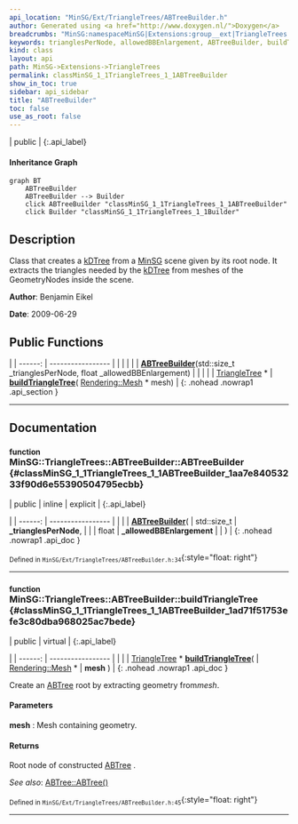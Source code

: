```yaml
---
api_location: "MinSG/Ext/TriangleTrees/ABTreeBuilder.h"
author: Generated using <a href="http://www.doxygen.nl/">Doxygen</a>
breadcrumbs: "MinSG:namespaceMinSG|Extensions:group__ext|TriangleTrees:namespaceMinSG_1_1TriangleTrees"
keywords: trianglesPerNode, allowedBBEnlargement, ABTreeBuilder, buildTriangleTree
kind: class
layout: api
path: MinSG->Extensions->TriangleTrees
permalink: classMinSG_1_1TriangleTrees_1_1ABTreeBuilder
show_in_toc: true
sidebar: api_sidebar
title: "ABTreeBuilder"
toc: false
use_as_root: false
---
```


| public |
{:.api_label}

#### Inheritance Graph

```mermaid
graph BT
	ABTreeBuilder
	ABTreeBuilder --> Builder
	click ABTreeBuilder "classMinSG_1_1TriangleTrees_1_1ABTreeBuilder"
	click Builder "classMinSG_1_1TriangleTrees_1_1Builder"
```

## Description



Class that creates a [kDTree](classMinSG_1_1TriangleTrees_1_1kDTree) from a [MinSG](namespaceMinSG) scene given by its root node. It extracts the triangles needed by the [kDTree](classMinSG_1_1TriangleTrees_1_1kDTree) from meshes of the GeometryNodes inside the scene.



**Author**: Benjamin Eikel



**Date**: 2009-06-29





## Public Functions

|
| ------: | ----------------- |
|  | |
|  | **[ABTreeBuilder](#classMinSG_1_1TriangleTrees_1_1ABTreeBuilder_1aa7e84053233f90d6e55390504795ecbb)**(std::size_t _trianglesPerNode, float _allowedBBEnlargement) |
|  | |
| [TriangleTree](classMinSG_1_1TriangleTrees_1_1TriangleTree) * | **[buildTriangleTree](#classMinSG_1_1TriangleTrees_1_1ABTreeBuilder_1ad71f51753efe3c80dba968025ac7bede)**( [Rendering::Mesh](classRendering_1_1Mesh) * mesh) |
{: .nohead .nowrap1 .api_section }


-------------------------------------------------------------------

## Documentation

### <small>function</small><br/> MinSG::TriangleTrees::ABTreeBuilder::ABTreeBuilder {#classMinSG_1_1TriangleTrees_1_1ABTreeBuilder_1aa7e84053233f90d6e55390504795ecbb}

| public | inline | explicit |
{:.api_label}

|
| ------: | ----------------- |
|  |
|  **[ABTreeBuilder](#classMinSG_1_1TriangleTrees_1_1ABTreeBuilder_1aa7e84053233f90d6e55390504795ecbb)**( | std::size_t | **_trianglesPerNode**, |
| | float | **_allowedBBEnlargement** |
|   ) |
{: .nohead .nowrap1 .api_doc }





<sub>Defined in `MinSG/Ext/TriangleTrees/ABTreeBuilder.h:34`</sub>{:style="float: right"}

-------------------------------------------------------------------

### <small>function</small><br/> MinSG::TriangleTrees::ABTreeBuilder::buildTriangleTree {#classMinSG_1_1TriangleTrees_1_1ABTreeBuilder_1ad71f51753efe3c80dba968025ac7bede}

| public | virtual |
{:.api_label}

|
| ------: | ----------------- |
|  |
| [TriangleTree](classMinSG_1_1TriangleTrees_1_1TriangleTree) * **[buildTriangleTree](#classMinSG_1_1TriangleTrees_1_1ABTreeBuilder_1ad71f51753efe3c80dba968025ac7bede)**( |  [Rendering::Mesh](classRendering_1_1Mesh) * | **mesh** ) |
{: .nohead .nowrap1 .api_doc }



Create an [ABTree](classMinSG_1_1TriangleTrees_1_1ABTree) root by extracting geometry from*mesh*.


#### Parameters
**mesh**
:  Mesh containing geometry.




#### Returns
Root node of constructed [ABTree](classMinSG_1_1TriangleTrees_1_1ABTree) .



*See also*:  [ABTree::ABTree()](classMinSG_1_1TriangleTrees_1_1ABTree#classMinSG_1_1TriangleTrees_1_1ABTree_1abc3964ee5bd2bcdac1e69d75ac7efa88) 





<sub>Defined in `MinSG/Ext/TriangleTrees/ABTreeBuilder.h:45`</sub>{:style="float: right"}

-------------------------------------------------------------------

